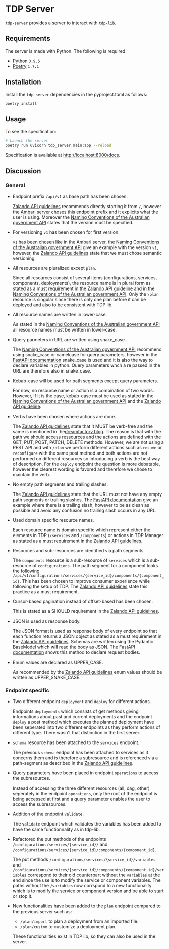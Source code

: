 # TDP Server

`tdp-server` provides a server to interact with [`tdp-lib`](https://github.com/tOSIT-IO/tdp-lib).

## Requirements

The server is made with Python. The following is required:

- [Python](https://www.python.org/) `3.9.5`
- [Poetry](https://python-poetry.org/) `1.7.1`

## Installation

Install the `tdp-server` dependencies in the pyproject.toml as follows:

```bash
poetry install
```

## Usage

To see the specification:

```sh
# Launch the server
poetry run uvicorn tdp_server.main:app --reload
``` 

Specification is available at <http://localhost:8000/docs>.

## Discussion

### General

- Endpoint prefix `/api/v1` as base path has been chosen.

    [Zalando API guidelines](https://opensource.zalando.com/restful-api-guidelines/#urls) recommends directly starting it from `/`, however the [Ambari server](https://github.com/apache/ambari/blob/trunk/ambari-server/docs/api/v1/components.md) choses this endpoint prefix and it explicits what the user is using. Moreover the [Naming Conventions of the Australian government API](https://api.gov.au/sections/naming-conventions.html) states that the version must be specified.

- For versioning `v1` has been chosen for first version.

    `v1` has been chosen like in the Ambari server, the [Naming Conventions of the Australian government API](https://api.gov.au/sections/naming-conventions.html) give an example with the version `v1`, however, the [Zalando API guidelines](https://opensource.zalando.com/restful-api-guidelines/#116) state that we must chose semantic versioning.

- All resources are pluralized except `plan`.

    Since all resources consist of several items (configurations, services, components, deployments), the resource name is in plural form as stated as a must requirement in the [Zalando API guideline](https://opensource.zalando.com/restful-api-guidelines/#134) and in the [Naming Conventions of the Australian government API](https://api.gov.au/sections/naming-conventions.html). Only the `\plan` resource is singular since there is only one plan before it can be deployed and also to be consistent with TDP lib.

- All resource names are written in lower-case.

    As stated in the [Naming Conventions of the Australian government API](https://api.gov.au/sections/naming-conventions.html) all resource names must be written in lower-case.

- Query parmeters in URL are written using snake_case.

    The [Naming Conventions of the Australian government API](https://api.gov.au/sections/naming-conventions.html) recommend using snake_case or camelcase for query parameters, however in the [FastAPI documentation](https://fastapi.tiangolo.com/tutorial/query-params/) snake_case is used and it is also the way to declare variables in python. Query parameters whch a re passed in the URL are therefore also in snake_case.

- Kebab-case will be used for path segments except query parameters.

    For now, no resource name or action is a combination of two words. However, if it is the case, kebab-case must be used as stated in the [Naming Conventions of the Australian government API](https://api.gov.au/sections/naming-conventions.html) and the [Zalando API guideline](https://opensource.zalando.com/restful-api-guidelines/#129).

- Verbs have been chosen where actions are done.

    The [Zalando API guidelines](https://opensource.zalando.com/restful-api-guidelines/#urls) state that it MUST be verb-free and the same is mentioned in the[dreamfactory blog](https://blog.dreamfactory.com/best-practices-for-naming-rest-api-endpoints/). The reason is that with the path we should access ressources and the actions are defined with the GET, PUT, POST, PATCH, DELETE methods. However, we are not using a REST API and with `/plan` we perform different actions such as `resume` or `reconfigure` with the same post method and both actions are not performed on different resources so introducing a verb is the best way of description. For the `deploy` endpoint the question is more debatable, however the clearest wording is favored and therefore we chose to maintain the verb.

- No empty path segments and trailing slashes.

    The [Zalando API guidelines](https://opensource.zalando.com/restful-api-guidelines/#136) state that the URL must not have any empty path segments or trailing slashes. The [FastAPI documentation](https://fastapi.tiangolo.com/tutorial/query-params/) give an example where there is a trailing slash, however to be as clean as possible and avoid any confusion no trailing slash occurs in any URL.

- Used domain specific resource names.

    Each resource name is domain specific which represent either the elements in TDP (`/services` and `/components`) or actions in TDP Manager as stated as a must requirement in the [Zalando API guidelines](https://opensource.zalando.com/restful-api-guidelines/#142).

- Resources and sub-resources are identified via path segments.

    The `components` resource is a sub-resource of `services` which is a sub-resource of `configurations`. The path segment for a component looks the following `/api/v1/configurations/services/{service_id}/components/{component_id}`. This has been chosen to improve consumer experience while following the setup of TDP. The [Zalando API guidelines](https://opensource.zalando.com/restful-api-guidelines/#143) state this practice as a must requirement.

- Cursor-based pagination instead of offset-based has been chosen.

    This is stated as a SHOULD requirement in the [Zalando API guidelines](https://opensource.zalando.com/restful-api-guidelines/#pagination).

- JSON is used as response body.

    The JSON format is used as response body of every endpoint so that each function returns a JSON object as stated as a must requirement in the [Zalando API guidelines](https://opensource.zalando.com/restful-api-guidelines/#167). Schemas are written using the Pydantic BaseModel which will read the body as JSON. The [FastAPI documentation](https://fastapi.tiangolo.com/tutorial/body/) shows this method to declare request bodies.

- Enum values are declared as UPPER_CASE.

    As recommended by the [Zalando API guidelines](https://opensource.zalando.com/restful-api-guidelines/#240) enum values should be written as UPPER_SNAKE_CASE.

### Endpoint specific

- Two different endpoint `deployment` and `deploy` for different actions.

    Endpoints `deployments` which consists of get methods giving informations about past and current deployments and the endpoint `deploy` a post method which executes the planned deployment have been seperated into two different endpoints as they perform actions of different type. There wasn't that distinction in the first server.

- `schema` resource has been attached to the `services` endpoint.

    The previous `schema` endpoint has been attached to services as it concerns them and is therefore a subresource and is referenced via a path-segment as described in the [Zalando API guidelines](https://opensource.zalando.com/restful-api-guidelines/#urls).

- Query parameters have been placed in endpoint `operations` to access the subresources.

    Instead of accessing the three different resources (all, dag, other) seperately in the endpoint `operations`,  only the root of the endpoint is being accessed at first and a query parameter enables the user to access the subresources.

- Addition of the endpoint `validate`.

    The `validate` endpoint which validates the variables has been added to have the same functionnality as in tdp-lib.

- Refactored the put methods of the endpoints `/configurations/services/{service_id}/` and `/configurations/services/{service_id}/components/{component_id}`.

    The put methods `/configurations/services/{service_id}/variables` and `/configurations/services/{service_id}/components/{component_id}/variables` correspond to their old counterpart without the `variables` at the end since the use is to modify the service or component variables. The paths without the `/variables` now corrspond to a new functionality which is to modify the service or component version and be able to start or stop it.

- New functionalities have been added to the `plan` endpoint compared to the previous server such as:
    - `/plan/import` to plan a deployment from an imported file.
    - `/plan/custom` to customize a deployment plan.

    These functionalities exist in TDP lib, so they can also be used in the server.
